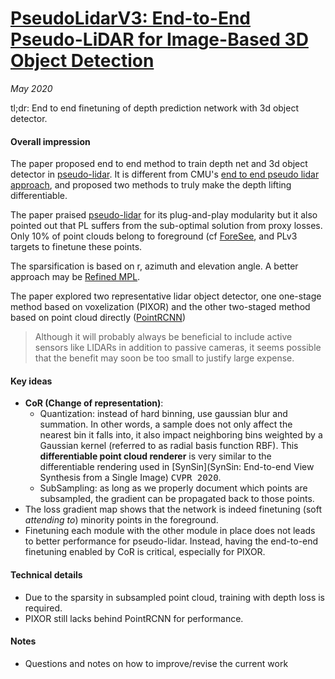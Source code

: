 # [PseudoLidarV3: End-to-End Pseudo-LiDAR for Image-Based 3D Object Detection](https://arxiv.org/abs/2004.03080)

_May 2020_

tl;dr: End to end finetuning of depth prediction network with 3d object detector.

#### Overall impression
The paper proposed end to end method to train depth net and 3d object detector in [pseudo-lidar](pseudo_lidar.md). It is different from CMU's [end to end pseudo lidar approach](pseudo_lidar_e2e.md), and proposed two methods to truly make the depth lifting differentiable.

The paper praised [pseudo-lidar](pseudo_lidar.md) for its plug-and-play modularity but it also pointed out that PL suffers from the sub-optimal solution from proxy losses. Only 10% of point clouds belong to foreground (cf [ForeSee](foresee_mono3dod.md), and PLv3 targets to finetune these points.

The sparsification is based on r, azimuth and elevation angle. A better approach may be [Refined MPL](refined_mpl.md).

The paper explored two representative lidar object detector, one one-stage method based on voxelization (PIXOR) and the other two-staged method based on point cloud directly ([PointRCNN](point_rcnn.md))

> Although it will probably always be beneficial to include active sensors like LIDARs in addition to passive cameras, it seems possible that the benefit may soon be too small to justify large expense.

#### Key ideas
- **CoR (Change of representation)**:
	- Quantization: instead of hard binning, use gaussian blur and summation. In other words, a sample does not only affect the nearest bin it falls into, it also impact neighboring bins weighted by a Gaussian kernel (referred to as radial basis function RBF). This **differentiable point cloud renderer** is very similar to the differentiable rendering used in [SynSin](SynSin: End-to-end View Synthesis from a Single Image) <kbd>CVPR 2020</kbd>.
	- SubSampling: as long as we properly document which points are subsampled, the gradient can be propagated back to those points.
- The loss gradient map shows that the network is indeed finetuning (soft *attending to*) minority points in the foreground. 
- Finetuning each module with the other module in place does not leads to better performance for pseudo-lidar. Instead, having the end-to-end finetuning enabled by CoR is critical, especially for PIXOR. 

#### Technical details
- Due to the sparsity in subsampled point cloud, training with depth loss is required. 
- PIXOR still lacks behind PointRCNN for performance.

#### Notes
- Questions and notes on how to improve/revise the current work  

